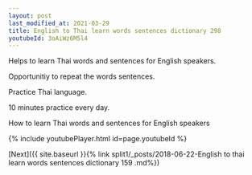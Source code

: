 ```yaml
---
layout: post
last_modified_at: 2021-03-29
title: English to Thai learn words sentences dictionary 298 
youtubeId: 3oAiWz6M5l4
---
```

 
 
Helps to learn Thai words and sentences for English speakers.

Opportunitiy to repeat the words sentences. 

Practice Thai language. 
 
10 minutes practice every day. 
 
How to learn Thai words and sentences for English speakers 
 
{% include youtubePlayer.html id=page.youtubeId %}
 
 
[Next]({{ site.baseurl }}{% link  split1/_posts/2018-06-22-English to thai learn words sentences dictionary 159 .md%})
 
